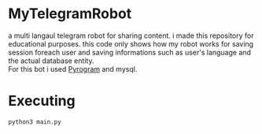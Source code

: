 # MyTelegramRobot
a multi langaul telegram robot for sharing content. i made this repository for educational purposes.
this code only shows how my robot works for saving session foreach user and saving informations such as user's language and the actual database entity.
<br />For this bot i used <a href="https://github.com/pyrogram/pyrogram">Pyrogram</a> and mysql.
<h1>Executing</h1>
<code>python3 main.py</code>
